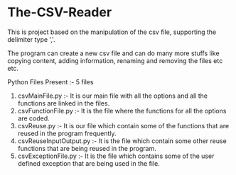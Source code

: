 # The-CSV-Reader

This is project based on the manipulation of the csv file, supporting the delimiter type ','.

The program can create a new csv file and can do many more stuffs like copying content, adding information, renaming and removing the files etc etc.

Python Files Present :- 5 files

1. csvMainFile.py :- It is our main file with all the options and all the functions are linked in the files.
2. csvFunctionFile.py :- It is the file where the functions for all the options are coded.
3. csvReuse.py :- It is our file which contain some of the functions that are reused in the program frequently.
4. csvReuseInputOutput.py :- It is the file which contain some other reuse functions that are being reused in the program.
5. csvExceptionFile.py :- It is the file which contains some of the user defined exception that are being used in the file.

